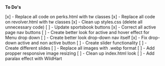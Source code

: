 
**To Do's**

[x] - Replace all code on perks.html with tw classes
[x] - Replace all code on revolver.html with tw classes
[x] - Clean up styles.css (delete all unnecessary code)
[ ] - Update sportsbook buttons 
[x] - Correct all active page nav buttons
[ ] - Create better look for active and hover effect for Menu drop down
[ ] - Create better look drop-down nav itself
[x] - Fix drop-down active and non active button
[ ] - Create slider functionality
[ ] - Create different slides
[ ] - Replace all images with .webp format
[ ] - Add propper responsive image resizing
[ ] - Clean up index.html look
[ ] - Add paralax effect with WildHart
